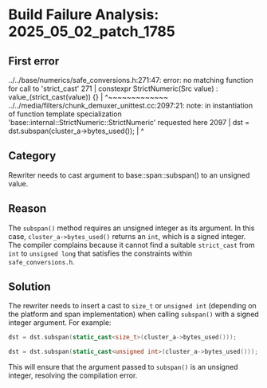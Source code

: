# Build Failure Analysis: 2025_05_02_patch_1785

## First error

../../base/numerics/safe_conversions.h:271:47: error: no matching function for call to 'strict_cast'
  271 |   constexpr StrictNumeric(Src value) : value_(strict_cast<T>(value)) {}
      |                                               ^~~~~~~~~~~~~~
../../media/filters/chunk_demuxer_unittest.cc:2097:21: note: in instantiation of function template specialization 'base::internal::StrictNumeric<unsigned long>::StrictNumeric<int>' requested here
 2097 |   dst = dst.subspan(cluster_a->bytes_used());
      |                     ^

## Category
Rewriter needs to cast argument to base::span::subspan() to an unsigned value.

## Reason
The `subspan()` method requires an unsigned integer as its argument. In this case, `cluster_a->bytes_used()` returns an `int`, which is a signed integer. The compiler complains because it cannot find a suitable `strict_cast` from `int` to `unsigned long` that satisfies the constraints within `safe_conversions.h`.

## Solution
The rewriter needs to insert a cast to `size_t` or `unsigned int` (depending on the platform and span implementation) when calling `subspan()` with a signed integer argument. For example:

```c++
dst = dst.subspan(static_cast<size_t>(cluster_a->bytes_used()));
```
```c++
dst = dst.subspan(static_cast<unsigned int>(cluster_a->bytes_used()));
```

This will ensure that the argument passed to `subspan()` is an unsigned integer, resolving the compilation error.